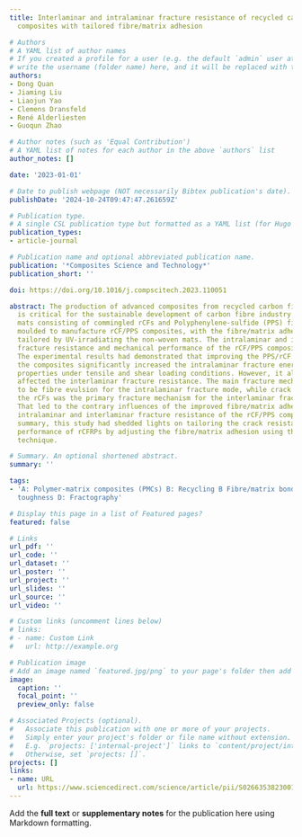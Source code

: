 ```yaml
---
title: Interlaminar and intralaminar fracture resistance of recycled carbon fibre/PPS
  composites with tailored fibre/matrix adhesion

# Authors
# A YAML list of author names
# If you created a profile for a user (e.g. the default `admin` user at `content/authors/admin/`), 
# write the username (folder name) here, and it will be replaced with their full name and linked to their profile.
authors:
- Dong Quan
- Jiaming Liu
- Liaojun Yao
- Clemens Dransfeld
- René Alderliesten
- Guoqun Zhao

# Author notes (such as 'Equal Contribution')
# A YAML list of notes for each author in the above `authors` list
author_notes: []

date: '2023-01-01'

# Date to publish webpage (NOT necessarily Bibtex publication's date).
publishDate: '2024-10-24T09:47:47.261659Z'

# Publication type.
# A single CSL publication type but formatted as a YAML list (for Hugo requirements).
publication_types:
- article-journal

# Publication name and optional abbreviated publication name.
publication: '*Composites Science and Technology*'
publication_short: ''

doi: https://doi.org/10.1016/j.compscitech.2023.110051

abstract: The production of advanced composites from recycled carbon fibres (rCFs)
  is critical for the sustainable development of carbon fibre industry. Herein, non-woven
  mats consisting of commingled rCFs and Polyphenylene-sulfide (PPS) fibres were compression
  moulded to manufacture rCF/PPS composites, with the fibre/matrix adhesion being
  tailored by UV-irradiating the non-woven mats. The intralaminar and interlaminar
  fracture resistance and mechanical performance of the rCF/PPS composites were characterised.
  The experimental results had demonstrated that improving the PPS/rCF adhesion of
  the composites significantly increased the intralaminar fracture energies and mechanical
  properties under tensile and shear loading conditions. However, it also negatively
  affected the interlaminar fracture resistance. The main fracture mechanism was observed
  to be fibre evulsion for the intralaminar fracture mode, while crack bridging by
  the rCFs was the primary fracture mechanism for the interlaminar fracture condition.
  That led to the contrary influences of the improved fibre/matrix adhesion on the
  intralaminar and interlaminar fracture resistance of the rCF/PPS composites. In
  summary, this study had shedded lights on tailoring the crack resistance and mechanical
  performance of rCFRPs by adjusting the fibre/matrix adhesion using the UV-treatment
  technique.

# Summary. An optional shortened abstract.
summary: ''

tags:
- 'A: Polymer-matrix composites (PMCs) B: Recycling B Fibre/matrix bond B: Fracture
  toughness D: Fractography'

# Display this page in a list of Featured pages?
featured: false

# Links
url_pdf: ''
url_code: ''
url_dataset: ''
url_poster: ''
url_project: ''
url_slides: ''
url_source: ''
url_video: ''

# Custom links (uncomment lines below)
# links:
# - name: Custom Link
#   url: http://example.org

# Publication image
# Add an image named `featured.jpg/png` to your page's folder then add a caption below.
image:
  caption: ''
  focal_point: ''
  preview_only: false

# Associated Projects (optional).
#   Associate this publication with one or more of your projects.
#   Simply enter your project's folder or file name without extension.
#   E.g. `projects: ['internal-project']` links to `content/project/internal-project/index.md`.
#   Otherwise, set `projects: []`.
projects: []
links:
- name: URL
  url: https://www.sciencedirect.com/science/article/pii/S0266353823001446
---
```


Add the **full text** or **supplementary notes** for the publication here using Markdown formatting.
